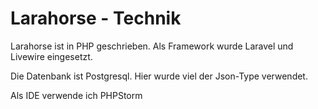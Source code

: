 # Larahorse - Technik

Larahorse ist in PHP geschrieben. Als Framework wurde Laravel und Livewire 
eingesetzt.

Die Datenbank ist Postgresql. Hier wurde  viel der Json-Type verwendet.

Als IDE verwende ich PHPStorm

